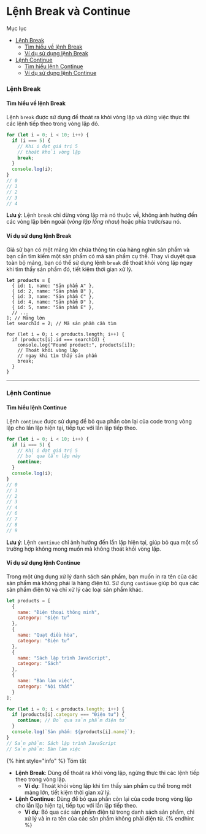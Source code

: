 # Lệnh Break và Continue

Mục lục

* [Lệnh Break](lenh-break-va-continue.md#lenh-break)
  * [Tìm hiểu về lệnh Break](lenh-break-va-continue.md#tim-hieu-ve-lenh-break)
  * [Ví dụ sử dụng lệnh Break](lenh-break-va-continue.md#vi-du-su-dung-lenh-break)
* [Lệnh Continue](lenh-break-va-continue.md#lenh-continue)
  * [Tìm hiểu lệnh Continue](lenh-break-va-continue.md#tim-hieu-lenh-continue)
  * [Ví dụ sử dụng lệnh Continue](lenh-break-va-continue.md#vi-du-su-dung-lenh-continue)

### Lệnh Break

#### Tìm hiểu về lệnh Break

Lệnh `break` được sử dụng để thoát ra khỏi vòng lặp và dừng việc thực thi các lệnh tiếp theo trong vòng lặp đó.

```javascript
for (let i = 0; i < 10; i++) {
  if (i === 5) {
    // Khi i đạt giá trị 5
    // thoát khỏi vòng lặp
    break;
  }
  console.log(i);
}
// 0
// 1
// 2
// 3
// 4
```

**Lưu ý**: Lệnh `break` chỉ dừng vòng lặp mà nó thuộc về, không ảnh hưởng đến các vòng lặp bên ngoài (_vòng lặp lồng nhau_) hoặc phía trước/sau nó.

#### Ví dụ sử dụng lệnh Break

Giả sử bạn có một mảng lớn chứa thông tin của hàng nghìn sản phẩm và bạn cần tìm kiếm một sản phẩm có mã sản phẩm cụ thể. Thay vì duyệt qua toàn bộ mảng, bạn có thể sử dụng lệnh `break` để thoát khỏi vòng lặp ngay khi tìm thấy sản phẩm đó, tiết kiệm thời gian xử lý.

<pre class="language-javascript"><code class="lang-javascript"><strong>let products = [
</strong>  { id: 1, name: "Sản phẩm A" },
  { id: 2, name: "Sản phẩm B" },
  { id: 3, name: "Sản phẩm C" },
  { id: 4, name: "Sản phẩm D" },
  { id: 5, name: "Sản phẩm E" },
  // ...
]; // Mảng lớn
let searchId = 2; // Mã sản phẩm cần tìm

for (let i = 0; i &#x3C; products.length; i++) {
  if (products[i].id === searchId) {
    console.log("Found product:", products[i]);
    // Thoát khỏi vòng lặp
    // ngay khi tìm thấy sản phẩm
    break;
  }
}
</code></pre>

***

### Lệnh Continue

#### Tìm hiểu lệnh Continue

Lệnh `continue` được sử dụng để bỏ qua phần còn lại của code trong vòng lặp cho lần lặp hiện tại, tiếp tục với lần lặp tiếp theo.

```javascript
for (let i = 0; i < 10; i++) {
  if (i === 5) {
    // Khi i đạt giá trị 5
    // bỏ qua lần lặp này
    continue;
  }
  console.log(i);
}
// 0
// 1
// 2
// 3
// 4
// 6
// 7
// 8
// 9
```

**Lưu ý**: Lệnh `continue` chỉ ảnh hưởng đến lần lặp hiện tại, giúp bỏ qua một số trường hợp không mong muốn mà không thoát khỏi vòng lặp.

#### Ví dụ sử dụng lệnh Continue

Trong một ứng dụng xử lý danh sách sản phẩm, bạn muốn in ra tên của các sản phẩm mà không phải là hàng điện tử. Sử dụng `continue` giúp bỏ qua các sản phẩm điện tử và chỉ xử lý các loại sản phẩm khác.

```javascript
let products = [
  {
    name: "Điện thoại thông minh",
    category: "Điện tử"
  },
  {
    name: "Quạt điều hòa",
    category: "Điện tử"
  },
  {
    name: "Sách lập trình JavaScript",
    category: "Sách"
  },
  {
    name: "Bàn làm việc",
    category: "Nội thất"
  }
];

for (let i = 0; i < products.length; i++) {
  if (products[i].category === "Điện tử") {
    continue; // Bỏ qua sản phẩm điện tử
  }
  console.log(`Sản phẩm: ${products[i].name}`);
}
// Sản phẩm: Sách lập trình JavaScript
// Sản phẩm: Bàn làm việc
```

{% hint style="info" %}
Tóm tắt

* **Lệnh Break**: Dùng để thoát ra khỏi vòng lặp, ngừng thực thi các lệnh tiếp theo trong vòng lặp.
  * **Ví dụ**: Thoát khỏi vòng lặp khi tìm thấy sản phẩm cụ thể trong một mảng lớn, tiết kiệm thời gian xử lý.
* **Lệnh Continue**: Dùng để bỏ qua phần còn lại của code trong vòng lặp cho lần lặp hiện tại, tiếp tục với lần lặp tiếp theo.
  * **Ví dụ**: Bỏ qua các sản phẩm điện tử trong danh sách sản phẩm, chỉ xử lý và in ra tên của các sản phẩm không phải điện tử.
{% endhint %}

